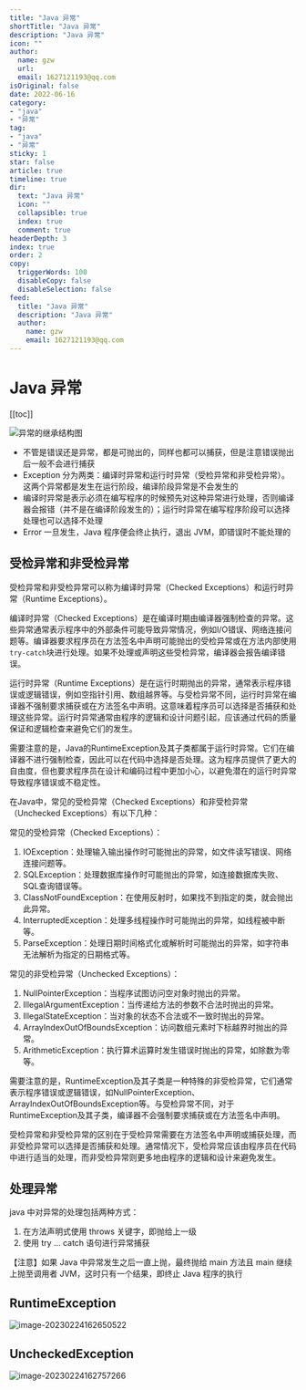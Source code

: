 ```yaml
---
title: "Java 异常"
shortTitle: "Java 异常"
description: "Java 异常"
icon: ""
author: 
  name: gzw
  url: 
  email: 1627121193@qq.com
isOriginal: false
date: 2022-06-16
category: 
- "java"
- "异常"
tag:
- "java"
- "异常"
sticky: 1
star: false
article: true
timeline: true
dir:
  text: "Java 异常"
  icon: ""
  collapsible: true
  index: true
  comment: true
headerDepth: 3
index: true
order: 2
copy:
  triggerWords: 100
  disableCopy: false
  disableSelection: false
feed:
  title: "Java 异常"
  description: "Java 异常"
  author:
    name: gzw
    email: 1627121193@qq.com
---
```






# Java 异常

[[toc]]

![异常的继承结构图](https://my-photos-1.oss-cn-hangzhou.aliyuncs.com/markdown//java%E5%BC%82%E5%B8%B8/20230209/%E5%BC%82%E5%B8%B8%E7%9A%84%E7%BB%A7%E6%89%BF%E7%BB%93%E6%9E%84%E5%9B%BE.png)

- 不管是错误还是异常，都是可抛出的，同样也都可以捕获，但是注意错误抛出后一般不会进行捕获
- Exception 分为两类：编译时异常和运行时异常（受检异常和非受检异常）。这两个异常都是发生在运行阶段，编译阶段异常是不会发生的
- 编译时异常是表示必须在编写程序的时候预先对这种异常进行处理，否则编译器会报错（并不是在编译阶段发生的）；运行时异常在编写程序阶段可以选择处理也可以选择不处理
- Error 一旦发生，Java 程序便会终止执行，退出 JVM，即错误时不能处理的



## 受检异常和非受检异常

受检异常和非受检异常可以称为编译时异常（Checked Exceptions）和运行时异常（Runtime Exceptions）。



编译时异常（Checked Exceptions）是在编译时期由编译器强制检查的异常。这些异常通常表示程序中的外部条件可能导致异常情况，例如I/O错误、网络连接问题等。编译器要求程序员在方法签名中声明可能抛出的受检异常或在方法内部使用`try-catch`块进行处理。如果不处理或声明这些受检异常，编译器会报告编译错误。



运行时异常（Runtime Exceptions）是在运行时期抛出的异常，通常表示程序错误或逻辑错误，例如空指针引用、数组越界等。与受检异常不同，运行时异常在编译器不强制要求捕获或在方法签名中声明。这意味着程序员可以选择是否捕获和处理这些异常。运行时异常通常由程序的逻辑和设计问题引起，应该通过代码的质量保证和逻辑检查来避免它们的发生。

需要注意的是，Java的RuntimeException及其子类都属于运行时异常。它们在编译器不进行强制检查，因此可以在代码中选择是否处理。这为程序员提供了更大的自由度，但也要求程序员在设计和编码过程中更加小心，以避免潜在的运行时异常导致程序错误或不稳定性。



在Java中，常见的受检异常（Checked Exceptions）和非受检异常（Unchecked Exceptions）有以下几种：

常见的受检异常（Checked Exceptions）：

1. IOException：处理输入输出操作时可能抛出的异常，如文件读写错误、网络连接问题等。
2. SQLException：处理数据库操作时可能抛出的异常，如连接数据库失败、SQL查询错误等。
3. ClassNotFoundException：在使用反射时，如果找不到指定的类，就会抛出此异常。
4. InterruptedException：处理多线程操作时可能抛出的异常，如线程被中断等。
5. ParseException：处理日期时间格式化或解析时可能抛出的异常，如字符串无法解析为指定的日期格式等。

常见的非受检异常（Unchecked Exceptions）：

1. NullPointerException：当程序试图访问空对象时抛出的异常。
2. IllegalArgumentException：当传递给方法的参数不合法时抛出的异常。
3. IllegalStateException：当对象的状态不合法或不一致时抛出的异常。
4. ArrayIndexOutOfBoundsException：访问数组元素时下标越界时抛出的异常。
5. ArithmeticException：执行算术运算时发生错误时抛出的异常，如除数为零等。

需要注意的是，RuntimeException及其子类是一种特殊的非受检异常，它们通常表示程序错误或逻辑错误，如NullPointerException、ArrayIndexOutOfBoundsException等。与受检异常不同，对于RuntimeException及其子类，编译器不会强制要求捕获或在方法签名中声明。

受检异常和非受检异常的区别在于受检异常需要在方法签名中声明或捕获处理，而非受检异常可以选择是否捕获和处理。通常情况下，受检异常应该由程序员在代码中进行适当的处理，而非受检异常则更多地由程序的逻辑和设计来避免发生。





## 处理异常

java 中对异常的处理包括两种方式：

1. 在方法声明式使用 throws 关键字，即抛给上一级
2. 使用 try ... catch 语句进行异常捕获

【注意】如果 Java 中异常发生之后一直上抛，最终抛给 main 方法且 main 继续上抛至调用者 JVM，这时只有一个结果，即终止 Java 程序的执行







## RuntimeException

![image-20230224162650522](https://my-photos-1.oss-cn-hangzhou.aliyuncs.com/markdown//java%E5%BC%82%E5%B8%B8/20230224/runtimeException.png)





## UncheckedException

![image-20230224162757266](https://my-photos-1.oss-cn-hangzhou.aliyuncs.com/markdown//java%E5%BC%82%E5%B8%B8/20230224/uncheckedException.png)